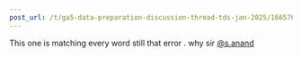 ```yaml
---
post_url: /t/ga5-data-preparation-discussion-thread-tds-jan-2025/166576/22
---
```

This one is matching every word still that error . why sir [@s.anand](/u/s.anand)